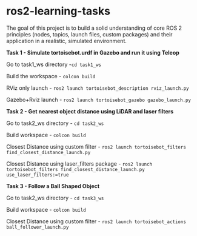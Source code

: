 # ros2-learning-tasks
The goal of this project is to build a solid understanding of core ROS 2 principles (nodes, topics, launch files, custom packages) and their application in a realistic, simulated environment.

**Task 1 - Simulate tortoisebot.urdf in Gazebo and run it using Teleop**

Go to task1_ws directory -``cd task1_ws``

Build the workspace - ``colcon build``

RViz only launch - ``ros2 launch tortoisebot_description rviz_launch.py ``

Gazebo+Rviz launch - ``ros2 launch tortoisebot_gazebo gazebo_launch.py``


**Task 2 - Get nearest object distance using LiDAR and laser filters**

Go to task2_ws directory - ``cd task2_ws``

Build workspace - ``colcon build``

Closest Distance using custom filter - ``ros2 launch tortoisebot_filters find_closest_distance_launch.py ``

Closest Distance using laser_filters package - ``ros2 launch tortoisebot_filters find_closest_distance_launch.py  use_laser_filters:=true ``

**Task 3 - Follow a Ball Shaped Object**

Go to task2_ws directory - ``cd task3_ws``

Build workspace - ``colcon build``

Closest Distance using custom filter - ``ros2 launch tortoisebot_actions ball_follower_launch.py ``




